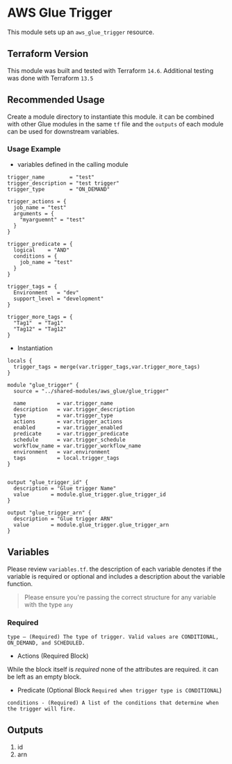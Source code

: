 # AWS Glue Trigger

This module sets up an `aws_glue_trigger` resource.

## Terraform Version

This module was built and tested with Terraform `14.6`. Additional testing was done with Terraform `13.5`

## Recommended Usage

Create a module directory to instantiate this module. it can be combined with other Glue modules in the same `tf` file and the `outputs` of each module can be used for downstream variables.

### Usage Example

* variables defined in the calling module

```hcl
trigger_name        = "test"
trigger_description = "test trigger"
trigger_type        = "ON_DEMAND"

trigger_actions = {
  job_name = "test"
  arguments = {
    "myarguemnt" = "test"
  }
}

trigger_predicate = {
  logical    = "AND"
  conditions = {
    job_name = "test"
  }
}

trigger_tags = {
  Environment   = "dev"
  support_level = "development"
}

trigger_more_tags = {
  "Tag1"  = "Tag1"
  "Tag12" = "Tag12"
}
```

* Instantiation

```hcl
locals {
  trigger_tags = merge(var.trigger_tags,var.trigger_more_tags)
}

module "glue_trigger" {
  source = "../shared-modules/aws_glue/glue_trigger"

  name          = var.trigger_name
  description   = var.trigger_description
  type          = var.trigger_type
  actions       = var.trigger_actions
  enabled       = var.trigger_enabled
  predicate     = var.trigger_predicate
  schedule      = var.trigger_schedule
  workflow_name = var.trigger_workflow_name
  environment   = var.environment
  tags          = local.trigger_tags
}


output "glue_trigger_id" {
  description = "Glue trigger Name"
  value       = module.glue_trigger.glue_trigger_id
}

output "glue_trigger_arn" {
  description = "Glue trigger ARN"
  value       = module.glue_trigger.glue_trigger_arn
}
```

## Variables

Please review `variables.tf`. the description of each variable denotes if the variable is required or optional and includes a description about the variable function.

> Please ensure you're passing the correct structure for any variable with the type `any`

### Required

```raw
type – (Required) The type of trigger. Valid values are CONDITIONAL, ON_DEMAND, and SCHEDULED.
```

* Actions (Required Block)

While the block itself is *required* none of the attributes are required. it can be left as an empty block.

* Predicate (Optional Block `Required when trigger type is CONDITIONAL`)

```raw
conditions - (Required) A list of the conditions that determine when the trigger will fire.
```

## Outputs

1. id
2. arn
